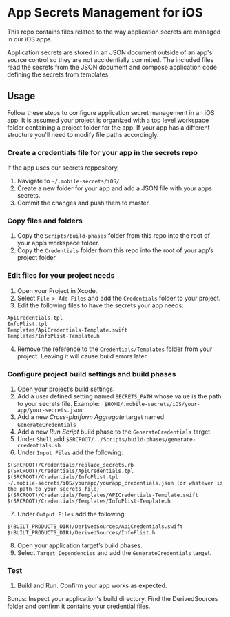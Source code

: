 # App Secrets Management for iOS

This repo contains files related to the way application secrets are managed in our iOS apps.

Application secrets are stored in an JSON document outside of an app's source control so they are not accidentially commited. The included files read the secrets from the JSON document and compose application code defining the secrets from templates.


## Usage

Follow these steps to configure application secret management in an iOS app.  It is assumed your project is organized with a top level workspace folder containing a project folder for the app.  If your app has a different structure you'll need to modify file paths accordingly.


### Create a credentials file for your app in the secrets repo

If the app uses our secrets reppository, 
1. Navigate to `~/.mobile-secrets/iOS/`
2. Create a new folder for your app and add a JSON file with your apps secrets.  
3. Commit the changes and push them to master.


### Copy files and folders

1. Copy the `Scripts/build-phases` folder from this repo into the root of your app’s workspace folder.
2. Copy the `Credentials` folder from this repo into the root of your app’s project folder.


### Edit files for your project needs

1. Open your Project in Xcode. 
2. Select `File > Add Files` and add the `Credentials` folder to your project.
3. Edit the following files to have the secrets your app needs:
```
ApiCredentials.tpl
InfoPlist.tpl 
Templates/ApiCredentials-Template.swift
Templates/InfoPlist-Template.h
```
4. Remove the reference to the `Credentials/Templates` folder from your project. Leaving it will cause build errors later.


### Configure project build settings and build phases

1. Open your project’s build settings.  
2. Add a user defined setting named `SECRETS_PATH` whose value is the path to your secrets file. Example: 
``` $HOME/.mobile-secrets/iOS/your-app/your-secrets.json```
3. Add a new *Cross-platform Aggregate* target named `GenerateCredentials`
4. Add a new *Run Script* build phase to the `GenerateCredentials` target.
5. Under `Shell` add `$SRCROOT/../Scripts/build-phases/generate-credentials.sh`
6. Under `Input Files` add the following:
```
$(SRCROOT)/Credentials/replace_secrets.rb
$(SRCROOT)/Credentials/ApiCredentials.tpl
$(SRCROOT)/Credentials/InfoPlist.tpl
~/.mobile-secrets/iOS/yourapp/yourapp_credentials.json (or whatever is the path to your secrets file)
$(SRCROOT)/Credentials/Templates/APICredentials-Template.swift
$(SRCROOT)/Credentials/Templates/InfoPlist-Template.h
```
7. Under `Output Files` add the following:
```
$(BUILT_PRODUCTS_DIR)/DerivedSources/ApiCredentials.swift
$(BUILT_PRODUCTS_DIR)/DerivedSources/InfoPlist.h
```
8. Open your application target’s build phases.
9. Select `Target Dependencies` and add the `GenerateCredentials` target.


### Test

1. Build and Run. Confirm your app works as expected.  

Bonus: Inspect your application's build directory. Find the DerivedSources folder and confirm it contains your credential files.



